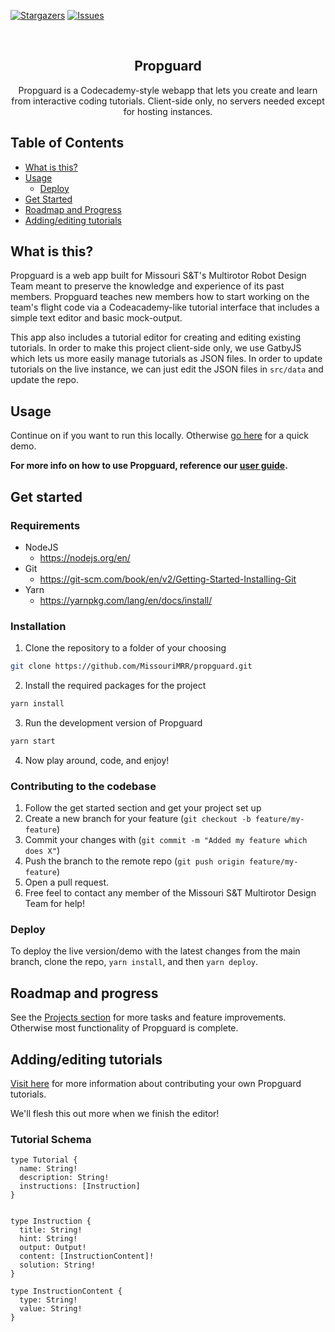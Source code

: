 [![Stargazers][stars-shield]][stars-url]
[![Issues][issues-shield]][issues-url]

<!-- PROJECT LOGO AND TITILE -->
<br />
<p align="center">
    <h2 align="center">Propguard</h2>
    <p align="center">Propguard is a Codecademy-style webapp that lets you create and learn from interactive coding tutorials. Client-side only, no servers needed except for hosting instances.</p>
</p>

## Table of Contents

- [What is this?](#what-is-this)
- [Usage](#usage)
    - [Deploy](#deploy)
- [Get Started](#get-started)
- [Roadmap and Progress](#roadmap-and-progress)
- [Adding/editing tutorials](#adding/editing-tutorials)

## What is this?

Propguard is a web app built for Missouri S&T's Multirotor Robot Design Team meant to preserve the knowledge and experience of its past members. Propguard teaches new members how to start working on the team's flight code via a Codeacademy-like tutorial interface that includes a simple text editor and basic mock-output.

This app also includes a tutorial editor for creating and editing existing tutorials. In order to make this project client-side only, we use GatbyJS which lets us more easily manage tutorials as JSON files. In order to update tutorials on the live instance, we can just edit the JSON files in `src/data` and update the repo.

## Usage

Continue on if you want to run this locally. Otherwise [go here](https://missourimrr.github.io/propguard/) for a quick demo.

**For more info on how to use Propguard, reference our [user guide](USERGUIDE.md).**

## Get started

### Requirements

- NodeJS
  - https://nodejs.org/en/
- Git
  - https://git-scm.com/book/en/v2/Getting-Started-Installing-Git
- Yarn
  - https://yarnpkg.com/lang/en/docs/install/

### Installation

1. Clone the repository to a folder of your choosing

```sh
git clone https://github.com/MissouriMRR/propguard.git
```

2. Install the required packages for the project

```sh
yarn install
```

3. Run the development version of Propguard

```sh
yarn start
```

4. Now play around, code, and enjoy!

### Contributing to the codebase

1. Follow the get started section and get your project set up
2. Create a new branch for your feature (`git checkout -b feature/my-feature`)
3. Commit your changes with (`git commit -m "Added my feature which does X"`)
4. Push the branch to the remote repo (`git push origin feature/my-feature`)
5. Open a pull request.
6. Free feel to contact any member of the Missouri S&T Multirotor Design Team for help!

### Deploy

To deploy the live version/demo with the latest changes from the main branch, clone the repo, `yarn install`, and then `yarn deploy`.

## Roadmap and progress

See the [Projects section](https://github.com/MissouriMRR/propguard/projects) for more tasks and feature improvements. Otherwise most functionality of Propguard is complete.

<!-- Shield links here -->

[stars-shield]: https://img.shields.io/github/stars/MissouriMRR/propguard
[stars-url]: https://github.com/MissouriMRR/propguard/stargazers
[issues-shield]: https://img.shields.io/github/issues/MissouriMRR/propguard
[issues-url]: https://github.com/othneildrew/Best-README-Template/issues

## Adding/editing tutorials

[Visit here](USERGUIDE.md#contributing-tutorials) for more information about contributing your own Propguard tutorials.

We'll flesh this out more when we finish the editor!

### Tutorial Schema

```
type Tutorial {
  name: String!
  description: String!
  instructions: [Instruction]
}


type Instruction {
  title: String!
  hint: String!
  output: Output!
  content: [InstructionContent]!
  solution: String!
}

type InstructionContent {
  type: String!
  value: String!
}
```
